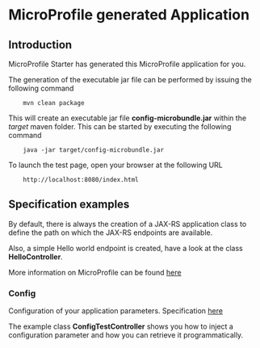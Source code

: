 # MicroProfile generated Application

## Introduction

MicroProfile Starter has generated this MicroProfile application for you.

The generation of the executable jar file can be performed by issuing the following command

```
    mvn clean package
```
This will create an executable jar file **config-microbundle.jar** within the _target_ maven folder. This can be started by executing the following command

```
    java -jar target/config-microbundle.jar
```

To launch the test page, open your browser at the following URL

```
    http://localhost:8080/index.html  
```


## Specification examples

By default, there is always the creation of a JAX-RS application class to define the path on which the JAX-RS endpoints are available.

Also, a simple Hello world endpoint is created, have a look at the class **HelloController**.

More information on MicroProfile can be found [here](https://microprofile.io/)

### Config

Configuration of your application parameters. Specification [here](https://microprofile.io/project/eclipse/microprofile-config)

The example class **ConfigTestController** shows you how to inject a configuration parameter and how you can retrieve it programmatically.

